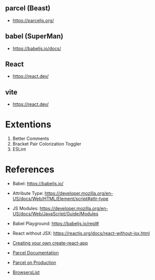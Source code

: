 
## parcel (Beast)
- https://parceljs.org/

## babel (SuperMan)
- https://babeljs.io/docs/

## React
- https://react.dev/

## vite
- https://react.dev/

# Extentions 
1. Better Comments
2. Bracket Pair Colorization Toggler
3. ESLint


# References
- Babel: https://babeljs.io/
- Attribute Type:
https://developer.mozilla.org/en-US/docs/Web/HTML/Element/script#attr-type
- JS Modules:
https://developer.mozilla.org/en-US/docs/Web/JavaScript/Guide/Modules
- Babel Playground: https://babeljs.io/repl#
- React without JSX: https://reactjs.org/docs/react-without-jsx.html


- [Creating your own create-react-app](https://medium.com/@JedaiSaboteur/creating-a-react-app-from-scratch-f3c693b84658)
- [Parcel Documentation](https://parceljs.org/getting-started/webapp/)
- [Parcel on Production](https://parceljs.org/features/production/)
- [BrowsersList](https://browserslist.dev/)

